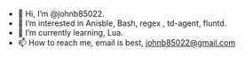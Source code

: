 - 👋 Hi, I’m @johnb85022. 
- 👀 I’m interested in Anisble, Bash, regex , td-agent, fluntd. 
- 🌱 I’m currently learning, Lua. 
- 📫 How to reach me, email is best, johnb85022@gmail.com

<!---
johnb85022/johnb85022 is a ✨ special ✨ repository because its `README.md` (this file) appears on your GitHub profile.
You can click the Preview link to take a look at your changes.
--->

